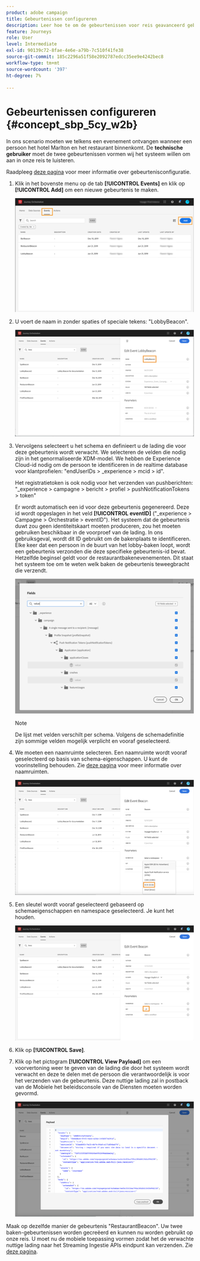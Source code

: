 ```yaml
---
product: adobe campaign
title: Gebeurtenissen configureren
description: Leer hoe te om de gebeurtenissen voor reis geavanceerd gebruiksgeval te vormen
feature: Journeys
role: User
level: Intermediate
exl-id: 90139c72-8fae-4e6e-a79b-7c510f41fe38
source-git-commit: 185c2296a51f58e2092787edcc35ee9e4242bec8
workflow-type: tm+mt
source-wordcount: '397'
ht-degree: 7%

---
```


# Gebeurtenissen configureren {#concept_sbp_5cy_w2b}

In ons scenario moeten we telkens een evenement ontvangen wanneer een persoon het hotel Marlton en het restaurant binnenkomt. De **technische gebruiker** moet de twee gebeurtenissen vormen wij het systeem willen om aan in onze reis te luisteren.

Raadpleeg [deze pagina](../event/about-events.md) voor meer informatie over gebeurtenisconfiguratie.

1. Klik in het bovenste menu op de tab **[!UICONTROL Events]** en klik op **[!UICONTROL Add]** om een nieuwe gebeurtenis te maken.

   ![](../assets/journeyuc1_1.png)

1. U voert de naam in zonder spaties of speciale tekens: &quot;LobbyBeacon&quot;.

   ![](../assets/journeyuc2_1.png)

1. Vervolgens selecteert u het schema en definieert u de lading die voor deze gebeurtenis wordt verwacht. We selecteren de velden die nodig zijn in het genormaliseerde XDM-model. We hebben de Experience Cloud-id nodig om de persoon te identificeren in de realtime database voor klantprofielen: &quot;endUserIDs > _experience > mcid > id&quot;.

   Het registratietoken is ook nodig voor het verzenden van pushberichten: &quot;_experience > campagne > bericht > profiel > pushNotificationTokens > token&quot;

   Er wordt automatisch een id voor deze gebeurtenis gegenereerd. Deze id wordt opgeslagen in het veld **[!UICONTROL eventID]** (&quot;_experience > Campagne > Orchestratie > eventID&quot;). Het systeem dat de gebeurtenis duwt zou geen identiteitskaart moeten produceren, zou het moeten gebruiken beschikbaar in de voorproef van de lading. In ons gebruiksgeval, wordt dit ID gebruikt om de bakenplaats te identificeren. Elke keer dat een persoon in de buurt van het lobby-baken loopt, wordt een gebeurtenis verzonden die deze specifieke gebeurtenis-id bevat. Hetzelfde beginsel geldt voor de restaurantbakenevenementen. Dit staat het systeem toe om te weten welk baken de gebeurtenis teweegbracht die verzendt.

   ![](../assets/journeyuc2_2.png)

   >[!NOTE]
   >
   >De lijst met velden verschilt per schema. Volgens de schemadefinitie zijn sommige velden mogelijk verplicht en vooraf geselecteerd.

1. We moeten een naamruimte selecteren. Een naamruimte wordt vooraf geselecteerd op basis van schema-eigenschappen. U kunt de voorinstelling behouden. Zie [deze pagina](../event/selecting-the-namespace.md) voor meer informatie over naamruimten.

   ![](../assets/journeyuc2_4.png)

1. Een sleutel wordt vooraf geselecteerd gebaseerd op schemaeigenschappen en namespace geselecteerd. Je kunt het houden.

   ![](../assets/journeyuc2_4bis.png)

1. Klik op **[!UICONTROL Save]**.

1. Klik op het pictogram **[!UICONTROL View Payload]** om een voorvertoning weer te geven van de lading die door het systeem wordt verwacht en deze te delen met de persoon die verantwoordelijk is voor het verzenden van de gebeurtenis.  Deze nuttige lading zal in postback van de Mobiele het beleidsconsole van de Diensten moeten worden gevormd.

   ![](../assets/journeyuc2_5.png)

Maak op dezelfde manier de gebeurtenis &quot;RestaurantBeacon&quot;. Uw twee baken-gebeurtenissen worden gecreëerd en kunnen nu worden gebruikt op onze reis. U moet nu de mobiele toepassing vormen zodat het de verwachte nuttige lading naar het Streaming Ingestie APIs eindpunt kan verzenden. Zie [deze pagina](../event/additional-steps-to-send-events-to-journey-orchestration.md).
